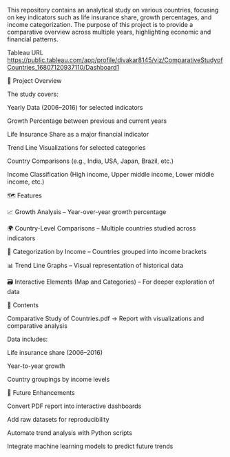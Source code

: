 This repository contains an analytical study on various countries, focusing on key indicators such as life insurance share, growth percentages, and income categorization. The purpose of this project is to provide a comparative overview across multiple years, highlighting economic and financial patterns.

Tableau URL https://public.tableau.com/app/profile/divakar8145/viz/ComparativeStudyofCountries_16807120937110/Dashboard1 

📂 Project Overview

The study covers:

Yearly Data (2006–2016) for selected indicators

Growth Percentage between previous and current years

Life Insurance Share as a major financial indicator

Trend Line Visualizations for selected categories

Country Comparisons (e.g., India, USA, Japan, Brazil, etc.)

Income Classification (High income, Upper middle income, Lower middle income, etc.)

🗺️ Features

📈 Growth Analysis – Year-over-year growth percentage

🌍 Country-Level Comparisons – Multiple countries studied across indicators

🧾 Categorization by Income – Countries grouped into income brackets

📊 Trend Line Graphs – Visual representation of historical data

🗃️ Interactive Elements (Map and Categories) – For deeper exploration of data

📑 Contents

Comparative Study of Countries.pdf → Report with visualizations and comparative analysis

Data includes:

Life insurance share (2006–2016)

Year-to-year growth

Country groupings by income levels

📌 Future Enhancements

Convert PDF report into interactive dashboards

Add raw datasets for reproducibility

Automate trend analysis with Python scripts

Integrate machine learning models to predict future trends
